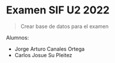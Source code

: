 
# Examen SIF U2 2022

>Crear base de datos para el examen

Alumnos:
- Jorge Arturo Canales Ortega
- Carlos Josue Su Pleitez
